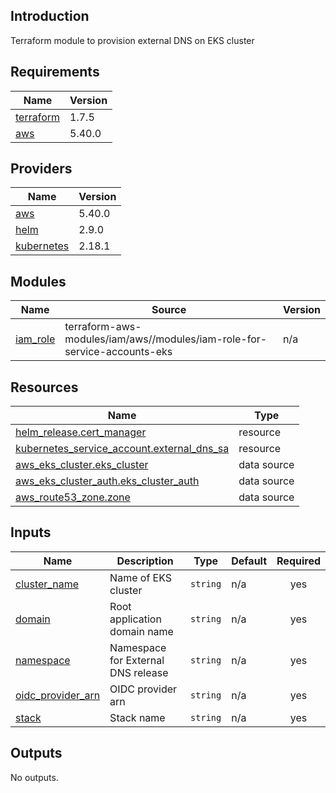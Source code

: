 ## Introduction
Terraform module to provision external DNS on EKS cluster

<!-- BEGIN_TF_DOCS -->
## Requirements

| Name | Version |
|------|---------|
| <a name="requirement_terraform"></a> [terraform](#requirement\_terraform) | 1.7.5 |
| <a name="requirement_aws"></a> [aws](#requirement\_aws) | 5.40.0 |

## Providers

| Name | Version |
|------|---------|
| <a name="provider_aws"></a> [aws](#provider\_aws) | 5.40.0 |
| <a name="provider_helm"></a> [helm](#provider\_helm) | 2.9.0 |
| <a name="provider_kubernetes"></a> [kubernetes](#provider\_kubernetes) | 2.18.1 |

## Modules

| Name | Source | Version |
|------|--------|---------|
| <a name="module_iam_role"></a> [iam\_role](#module\_iam\_role) | terraform-aws-modules/iam/aws//modules/iam-role-for-service-accounts-eks | n/a |

## Resources

| Name | Type |
|------|------|
| [helm_release.cert_manager](https://registry.terraform.io/providers/hashicorp/helm/latest/docs/resources/release) | resource |
| [kubernetes_service_account.external_dns_sa](https://registry.terraform.io/providers/hashicorp/kubernetes/latest/docs/resources/service_account) | resource |
| [aws_eks_cluster.eks_cluster](https://registry.terraform.io/providers/hashicorp/aws/5.40.0/docs/data-sources/eks_cluster) | data source |
| [aws_eks_cluster_auth.eks_cluster_auth](https://registry.terraform.io/providers/hashicorp/aws/5.40.0/docs/data-sources/eks_cluster_auth) | data source |
| [aws_route53_zone.zone](https://registry.terraform.io/providers/hashicorp/aws/5.40.0/docs/data-sources/route53_zone) | data source |

## Inputs

| Name | Description | Type | Default | Required |
|------|-------------|------|---------|:--------:|
| <a name="input_cluster_name"></a> [cluster\_name](#input\_cluster\_name) | Name of EKS cluster | `string` | n/a | yes |
| <a name="input_domain"></a> [domain](#input\_domain) | Root application domain name | `string` | n/a | yes |
| <a name="input_namespace"></a> [namespace](#input\_namespace) | Namespace for External DNS release | `string` | n/a | yes |
| <a name="input_oidc_provider_arn"></a> [oidc\_provider\_arn](#input\_oidc\_provider\_arn) | OIDC provider arn | `string` | n/a | yes |
| <a name="input_stack"></a> [stack](#input\_stack) | Stack name | `string` | n/a | yes |

## Outputs

No outputs.
<!-- END_TF_DOCS -->
